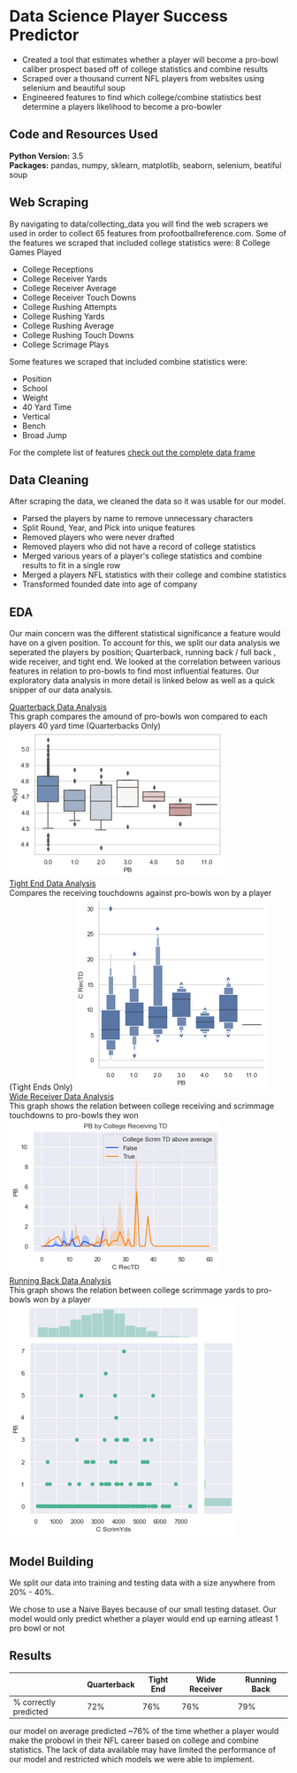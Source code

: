 # Data Science Player Success Predictor
* Created a tool that estimates whether a player will become a pro-bowl caliber prospect based off of college statistics and combine results
* Scraped over a thousand current NFL players from websites using selenium and beautiful soup
* Engineered features to find which college/combine statistics best determine a players likelihood to become a pro-bowler

## Code and Resources Used
**Python Version:** 3.5  
**Packages:** pandas, numpy, sklearn, matplotlib, seaborn, selenium, beatiful soup
## Web Scraping
By navigating to data/collecting_data you will find the web scrapers we used in order to collect 65 features from profootballreference.com. Some of the features we scraped that included college statistics were:
8 College Games Played	
* College Receptions
* College Receiver Yards	
* College Receiver Average	
* College Receiver Touch Downs	
* College Rushing Attempts	
* College Rushing Yards	
* College Rushing Average	
* College Rushing Touch Downs	
* College Scrimage Plays	

Some features we scraped that included combine statistics were:
* Position
* School	
* Weight	
* 40 Yard Time 
* Vertical	
* Bench	
* Broad Jump

For the complete list of features [check out the complete data frame](https://github.com/DataScience-Proj-MH/NFL_Success/blob/master/Data/final_df.csv)

## Data Cleaning
After scraping the data, we cleaned the data so it was usable for our model.

*	Parsed the players by name to remove unnecessary characters
*	Split Round, Year, and Pick into unique features 
*	Removed players who were never drafted
* Removed players who did not have a record of college statistics	 
*	Merged various years of a player's college statistics and combine results to fit in a single row
*	Merged a players NFL statistics with their college and combine statistics 
*	Transformed founded date into age of company 

## EDA
Our main concern was the different statistical significance a feature would have on a given position. To account for this, we split our data analysis we seperated the players by position; Quarterback, running back / full back , wide receiver, and tight end. We looked at the correlation between various features in relation to pro-bowls to find most influential features. Our exploratory data analysis in more detail is linked below as well as a quick snipper of our data analysis.

[Quarterback Data Analysis](https://github.com/DataScience-Proj-MH/NFL_Success/blob/master/Quarterback%20analysis.ipynb) <br>
This graph compares the amound of pro-bowls won compared to each players 40 yard time (Quarterbacks Only) 
![40 Yard chart](images/40yd.png) <br>
[Tight End Data Analysis](https://github.com/DataScience-Proj-MH/NFL_Success/blob/master/TE_analysis.ipynb) <br>
Compares the receiving touchdowns against pro-bowls won by a player (Tight Ends Only)
![recTD](images/grapph.png) <br>
[Wide Receiver Data Analysis](https://github.com/DataScience-Proj-MH/NFL_Success/blob/master/wide_receiver_analysis.ipynb) <br>
This graph shows the relation between college receiving and scrimmage touchdowns to pro-bowls they won
![CollegeTD](https://github.com/DataScience-Proj-MH/NFL_Success/blob/master/images/wr.png)<br>
[Running Back Data Analysis](https://github.com/DataScience-Proj-MH/NFL_Success/blob/master/fb_and_rb_analysis.ipynb) <br>
This graph shows the relation between college scrimmage yards to pro-bowls won by a player
![CScrimYds](https://github.com/DataScience-Proj-MH/NFL_Success/blob/master/images/fb_rb.png)<br>

## Model Building
We split our data into training and testing data with a size anywhere from 20% - 40%. 

We chose to use a Naive Bayes because of our small testing dataset. Our model would only predict whether a player would end up earning atleast 1 pro bowl or not

## Results
| |Quarterback|Tight End|Wide Receiver|Running Back|
|---|---|---|---|---|
| % correctly predicted|72%|76%| 76%|79%|
our model on average predicted ~76% of the time whether a player would make the probowl in their NFL career based on college and combine statistics. The lack of data available may have limited the performance of our model and restricted which models we were able to implement.
